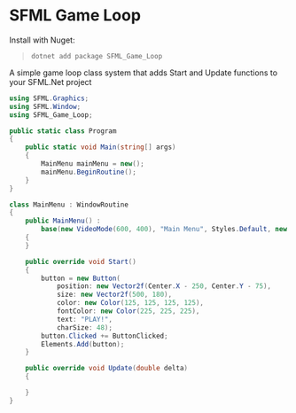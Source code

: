 # SFML Game Loop

Install with Nuget:
> `dotnet add package SFML_Game_Loop`

A simple game loop class system that adds Start and Update functions to your SFML.Net project

```cs
using SFML.Graphics;
using SFML.Window;
using SFML_Game_Loop;

public static class Program
{
    public static void Main(string[] args)
    {
        MainMenu mainMenu = new();
        mainMenu.BeginRoutine();
    }
}

class MainMenu : WindowRoutine
{
    public MainMenu() :
        base(new VideoMode(600, 400), "Main Menu", Styles.Default, new Color(255, 255, 255))
    {
    }

    public override void Start()
    {
        button = new Button(
            position: new Vector2f(Center.X - 250, Center.Y - 75),
            size: new Vector2f(500, 180),
            color: new Color(125, 125, 125, 125),
            fontColor: new Color(225, 225, 225),
            text: "PLAY!",
            charSize: 48);
        button.Clicked += ButtonClicked;
        Elements.Add(button);
    }

    public override void Update(double delta)
    {

    }
}
```
